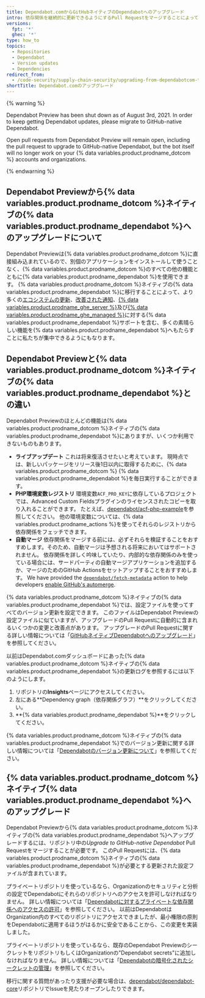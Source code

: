 ```yaml
---
title: Dependabot.comからGitHubネイティブのDependabotへのアップグレード
intro: 依存関係を継続的に更新できるようにするPull Requestをマージすることによって、GitHubネイティブのDependabotへアップグレードできます。
versions:
  fpt: '*'
  ghec: '*'
type: how_to
topics:
  - Repositories
  - Dependabot
  - Version updates
  - Dependencies
redirect_from:
  - /code-security/supply-chain-security/upgrading-from-dependabotcom-to-github-native-dependabot
shortTitle: Dependabot.comのアップグレード
---
```


{% warning %}

Dependabot Preview has been shut down as of August 3rd, 2021. In order to keep getting Dependabot updates, please migrate to GitHub-native Dependabot.

Open pull requests from Dependabot Preview will remain open, including the pull request to upgrade to GitHub-native Dependabot, but the bot itself will no longer work on your {% data variables.product.prodname_dotcom %} accounts and organizations.

{% endwarning %}

## Dependabot Previewから{% data variables.product.prodname_dotcom %}ネイティブの{% data variables.product.prodname_dependabot %}へのアップグレードについて

Dependabot Previewは{% data variables.product.prodname_dotcom %}に直接組み込まれているので、別個のアプリケーションをインストールして使うことなく、{% data variables.product.prodname_dotcom %}のすべての他の機能とともに{% data variables.product.prodname_dependabot %}を使用できます。 {% data variables.product.prodname_dotcom %}ネイティブの{% data variables.product.prodname_dependabot %}に移行することによって、より多くの[エコシステムの更新](https://github.com/github/roadmap/issues/150)、[改善された通知](https://github.com/github/roadmap/issues/133)、[{% data variables.product.prodname_ghe_server %}](https://github.com/github/roadmap/issues/86)及び[{% data variables.product.prodname_ghe_managed %}](https://github.com/github/roadmap/issues/135)に対する{% data variables.product.prodname_dependabot %}サポートを含む、多くの素晴らしい機能を{% data variables.product.prodname_dependabot %}へもたらすことに私たちが集中できるようにもなります。

## Dependabot Previewと{% data variables.product.prodname_dotcom %}ネイティブの{% data variables.product.prodname_dependabot %}との違い

Dependabot Previewのほとんどの機能は{% data variables.product.prodname_dotcom %}ネイティブの{% data variables.product.prodname_dependabot %}にありますが、いくつか利用できないものもあります。
- **ライブアップデート** これは将来復活させたいと考えています。 現時点では、新しいパッケージをリリース後1日以内に取得するために、{% data variables.product.prodname_dotcom %} {% data variables.product.prodname_dependabot %}を毎日実行することができます。
- **PHP環境変数レジストリ** 環境変数`ACF_PRO_KEY`に依存しているプロジェクトでは、Advanced Custom Fieldsプラグインのライセンスされたコピーを取り入れることができます。 たとえば、[dependabot/acf-php-example](https://github.com/dependabot/acf-php-example#readme)を参照してください。 他の環境変数については、{% data variables.product.prodname_actions %}を使ってそれらのレジストリから依存関係をフェッチできます。
- **自動マージ** 依存関係をマージする前には、必ずそれらを検証することをおすすめします。そのため、自動マージは予想される将来においてはサポートされません。 依存関係を詳しく吟味していたり、内部的な依存関係のみを使っている場合には、サードパーティの自動マージアプリケーションを追加するか、マージのためのGitHub Actionsをセットアップすることをおすすめします。 We have provided the [`dependabot/fetch-metadata`](https://github.com/marketplace/actions/fetch-metadata-from-dependabot-prs) action to help developers [enable GitHub's automerge](https://github.com/dependabot/fetch-metadata/#enabling-auto-merge).

{% data variables.product.prodname_dotcom %}ネイティブの{% data variables.product.prodname_dependabot %}では、設定ファイルを使ってすべてのバージョン更新を設定できます。 このファイルはDependabot Previewの設定ファイルに似ていますが、アップグレードのPull Requestに自動的に含まれるいくつかの変更と改善点があります。 アップグレードのPull Requestに関する詳しい情報については「[GitHubネイティブDependabotへのアップグレード](/code-security/supply-chain-security/upgrading-from-dependabotcom-to-github-native-dependabot#upgrading-to-github-native-dependabot)」を参照してください。

以前はDependabot.comダッシュボードにあった{% data variables.product.prodname_dotcom %}ネイティブの{% data variables.product.prodname_dependabot %}の更新ログを参照するには以下のようにします。

  1. リポジトリの**Insights**ページにアクセスしてください。
  2. 左にある**Dependency graph（依存関係グラフ）**をクリックしてください。
  3. **{% data variables.product.prodname_dependabot %}**をクリックしてください。

{% data variables.product.prodname_dotcom %}ネイティブの{% data variables.product.prodname_dependabot %}でのバージョン更新に関する詳しい情報については「[Dependabotのバージョン更新について](/code-security/supply-chain-security/about-dependabot-version-updates)」を参照してください。

## {% data variables.product.prodname_dotcom %}ネイティブ{% data variables.product.prodname_dependabot %}へのアップグレード

Dependabot Previewから{% data variables.product.prodname_dotcom %}ネイティブの{% data variables.product.prodname_dependabot %}へアップグレードするには、リポジトリ中の*Upgrade to GitHub-native Dependabot* Pull Requestをマージすることが必要です。 このPull Requestには、{% data variables.product.prodname_dotcom %}ネイティブの{% data variables.product.prodname_dependabot %}が必要とする更新された設定ファイルが含まれています。

プライベートリポジトリを使っているなら、Organizationのセキュリティと分析の設定でDependabotにそれらのリポジトリへのアクセスを許可しなければなりません。 詳しい情報については「[Dependabotに対するプライベートな依存関係へのアクセスの許可](/organizations/keeping-your-organization-secure/managing-security-and-analysis-settings-for-your-organization#allowing-dependabot-to-access-private-dependencies)」を参照してください。 以前はDependabotはOrganization内のすべてのリポジトリにアクセスできましたが、最小権限の原則をDependabotに適用するほうがはるかに安全であることから、この変更を実装しました。

プライベートリポジトリを使っているなら、既存のDependabot PreviewのシークレットをリポジトリもしくはOrganizationの"Dependabot secrets"に追加しなければなりません。 詳しい情報については「[Dependabotの暗号化されたシークレットの管理](/code-security/supply-chain-security/managing-encrypted-secrets-for-dependabot)」を参照してください。

移行に関する質問があったり支援が必要な場合は、[dependabot/dependabot-core](https://github.com/dependabot/dependabot-core/issues/new?assignees=%40dependabot%2Fpreview-migration-reviewers&labels=E%3A+preview-migration&template=migration-issue.md&title=)リポジトリでIssueを見たりオープンしたりできます。
